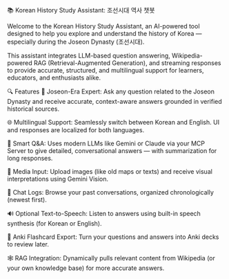📚 Korean History Study Assistant: 조선시대 역사 챗봇

Welcome to the Korean History Study Assistant, an AI-powered tool designed to help you explore and understand the history of Korea — especially during the Joseon Dynasty (조선시대).

This assistant integrates LLM-based question answering, Wikipedia-powered RAG (Retrieval-Augmented Generation), and streaming responses to provide accurate, structured, and multilingual support for learners, educators, and enthusiasts alike.

🔍 Features
🏯 Joseon-Era Expert: Ask any question related to the Joseon Dynasty and receive accurate, context-aware answers grounded in verified historical sources.

🌐 Multilingual Support: Seamlessly switch between Korean and English. UI and responses are localized for both languages.

🧠 Smart Q&A: Uses modern LLMs like Gemini or Claude via your MCP Server to give detailed, conversational answers — with summarization for long responses.

📄 Media Input: Upload images (like old maps or texts) and receive visual interpretations using Gemini Vision.

🧾 Chat Logs: Browse your past conversations, organized chronologically (newest first).

🔊 Optional Text-to-Speech: Listen to answers using built-in speech synthesis (for Korean or English).

🧩 Anki Flashcard Export: Turn your questions and answers into Anki decks to review later.

🕸️ RAG Integration: Dynamically pulls relevant content from Wikipedia (or your own knowledge base) for more accurate answers.

